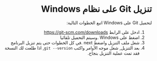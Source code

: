 <div dir="rtl">

# تنزيل Git على نظام Windows	

لتحميل Git على Windows اتبع الخطوات التالية:

1. ادخل على الرابط https://git-scm.com/downloads
2. اضغط على Windows .وسيتم التحميل تلقائيا
3. شغل ملف التنزيل واضغط next .في كل الخطوات حتى يتم تنزيل البرنامج
4. بعد التنزيل, شغل موجه الأوامر واكتب  ` git --version `, اذا طلعت لك النسخة فقد تمت عملية التنزيل بنجاح.

</div>